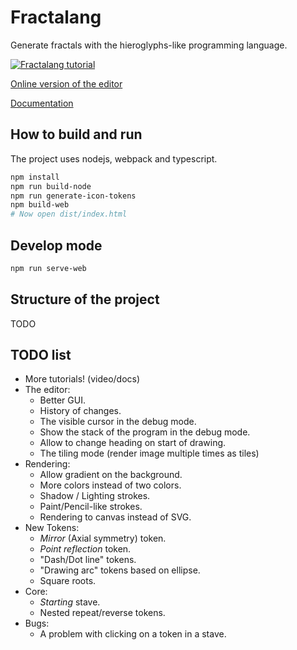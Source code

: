 # Fractalang

Generate fractals with the hieroglyphs-like programming language.

[![Fractalang tutorial](https://i.ytimg.com/vi/Qnb2YJsHbuY/maxresdefault.jpg)](https://www.youtube.com/watch?v=Qnb2YJsHbuY "Fractalang tutorial")

[Online version of the editor](https://firemark.github.io/fractalang/)

[Documentation](firemark.github.io/fractalang/docs/)

## How to build and run

The project uses nodejs, webpack and typescript.

```bash
npm install
npm run build-node
npm run generate-icon-tokens
npm build-web
# Now open dist/index.html
```

## Develop mode

```bash
npm run serve-web
```

## Structure of the project

TODO

## TODO list

* More tutorials! (video/docs)
* The editor:
    * Better GUI.
    * History of changes.
    * The visible cursor in the debug mode.
    * Show the stack of the program in the debug mode.
    * Allow to change heading on start of drawing.
    * The tiling mode (render image multiple times as tiles)
* Rendering:
    * Allow gradient on the background.
    * More colors instead of two colors.
    * Shadow / Lighting strokes.
    * Paint/Pencil-like strokes.
    * Rendering to canvas instead of SVG.
* New Tokens:
    * *Mirror* (Axial symmetry) token.
    * *Point reflection* token.
    * "Dash/Dot line" tokens.
    * "Drawing arc" tokens based on ellipse.
    * Square roots.
* Core:
    * *Starting* stave.
    * Nested repeat/reverse tokens.
* Bugs:
    * A problem with clicking on a token in a stave.

